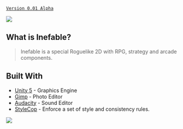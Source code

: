 [`Version 0.01 Alpha`](https://github.com/pabllopf/Game-Inefable/wiki/0.01-Alpha)

![](https://github.com/pabllopf/Game-Inefable/blob/master/Wiki/Home/TopBanner.png)
## What is Inefable?
> Inefable is a special Roguelike 2D with RPG, strategy and arcade components.

## Built With
* [Unity 5](https://unity3d.com/) - Graphics Engine
* [Gimp](https://www.gimp.org/) - Photo Editor
* [Audacity](https://www.audacityteam.org/) - Sound Editor
* [StyleCop](https://marketplace.visualstudio.com/items?itemName=ChrisDahlberg.StyleCop) - Enforce a set of style and consistency rules.

[![](https://github.com/pabllopf/Game-Inefable/blob/master/Wiki/ReadMore/ReadMore.png)](https://github.com/pabllopf/Game-Inefable/wiki)
